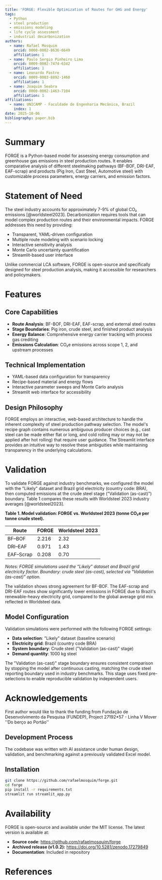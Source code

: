 ```yaml
---
title: 'FORGE: Flexible Optimization of Routes for GHG and Energy'
tags:
  - Python
  - steel production
  - emissions modeling
  - life cycle assessment
  - industrial decarbonization
authors:
  - name: Rafael Mosquim
    orcid: 0000-0002-8636-6649
    affiliation: 1
  - name: Paulo Sergio Pinheiro Lima
    orcid: 0009-0002-7474-6342  
    affiliation: 1
  - name: Leonardo Pastre
    orcid: 0009-0003-8892-1460
    affiliation: 1
  - name: Joaquim Seabra
    orcid: 0000-0002-1463-7104
    affiliation: 1
affiliations:
  - name: UNICAMP - Faculdade de Engenharia Mecânica, Brazil
    index: 1
date: 2025-10-06
bibliography: paper.bib
---
```


# Summary

FORGE is a Python-based model for assessing energy consumption and greenhouse gas 
emissions in steel production routes. It enables comparative analysis of different 
steelmaking pathways (BF-BOF, DRI-EAF, EAF-scrap) and products (Pig Iron, Cast Steel, Automotive steel) with customizable process parameters, energy carriers, and emission factors.

# Statement of Need

The steel industry accounts for approximately 7-9% of global CO₂ emissions [@worldsteel2023]. 
Decarbonization requires tools that can model complex production routes and their 
environmental impacts. FORGE addresses this need by providing:

- Transparent, YAML-driven configuration
- Multiple route modeling with scenario locking  
- Interactive sensitivity analysis
- Monte Carlo uncertainty quantification
- Streamlit-based user interface

Unlike commercial LCA software, FORGE is open-source and specifically designed for 
steel production analysis, making it accessible for researchers and policymakers.

# Features

## Core Capabilities
- **Route Analysis**: BF-BOF, DRI-EAF, EAF-scrap, and external steel routes
- **Stage Boundaries**: Pig iron, crude steel, and finished product analysis
- **Energy Balance**: Comprehensive energy carrier tracking with process gas crediting
- **Emissions Calculation**: CO₂e emissions across scope 1, 2, and upstream processes

## Technical Implementation  
- YAML-based data configuration for transparency
- Recipe-based material and energy flows
- Interactive parameter sweeps and Monte Carlo analysis
- Streamlit web interface for accessibility

## Design Philosophy

FORGE employs an interactive, web-based architecture to handle the inherent complexity of steel production pathway selection. The model's recipe graph contains numerous ambiguous producer choices (e.g., cast steel can be made either flat or long, and cold rolling may or may not be applied after hot rolling) that require user guidance. The Streamlit interface provides an intuitive way to resolve these ambiguities while maintaining transparency in the underlying calculations.

# Validation

To validate FORGE against industry benchmarks, we configured the model with the "Likely" dataset and Brazil grid electricity (country code: BRA), then computed emissions at the crude steel stage ("Validation (as-cast)") boundary. Table 1 compares these results with Worldsteel 2023 industry averages [@worldsteel2023].


**Table 1. Model validation: FORGE vs. Worldsteel 2023 (tonne CO₂e per tonne crude steel).**

| Route      | FORGE | Worldsteel 2023 |
|------------|-------|-----------------|
| BF–BOF     | 2.216 | 2.32            |
| DRI–EAF    | 0.971 | 1.43            |
| EAF–Scrap  | 0.208 | 0.70            |

*Notes: FORGE simulations used the “Likely” dataset and Brazil grid electricity factor. Boundary: crude steel (as-cast), selected via “Validation (as-cast)” option.*

The validation shows strong agreement for BF-BOF. The EAF-scrap and DRI-EAF routes show significantly lower emissions in FORGE due to Brazil's renewable-heavy electricity grid, compared to the global average grid mix reflected in Worldsteel data.

## Model Configuration

Validation simulations were performed with the following FORGE settings:
- **Data selection**: "Likely" dataset (baseline scenario)
- **Electricity grid**: Brazil (country code BRA) 
- **System boundary**: Crude steel ("Validation (as-cast)" stage)
- **Demand quantity**: 1000 kg steel

The "Validation (as-cast)" stage boundary ensures consistent comparison by stopping the model after continuous casting, matching the crude steel reporting boundary used in industry benchmarks. This stage uses fixed pre-selections to enable reproducible 
validation by independent users.

# Acknowledgements

First author would like to thank the funding from Fundação de Desenvolvimento da Pesquisa (FUNDEP), Project 27192*57 - Linha V Mover ''Do berço ao Portão''

## Development Process

The codebase was written with AI assistance under human design, validation, 
and benchmarking against a previously validated Excel model.

## Installation
```bash
git clone https://github.com/rafaelmosquim/forge.git
cd forge
pip install -r requirements.txt
streamlit run streamlit_app.py
```

# Availability
FORGE is open-source and available under the MIT license. The latest version is available at:
- **Source code**: https://github.com/rafaelmosquim/forge
- **Archived release (v1.0.2):** https://doi.org/10.5281/zenodo.17279849
- **Documentation**: Included in repository

# References
